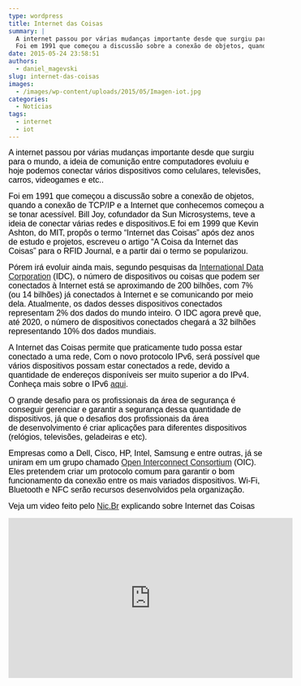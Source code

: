 ```yaml
---
type: wordpress
title: Internet das Coisas
summary: |
  A internet passou por várias mudanças importante desde que surgiu para o mundo, a ideia de comunição entre computadores evoluiu e hoje podemos conectar vários dispositivos como celulares, televisões, carros, videogames e etc..
  Foi em 1991 que começou a discussão sobre a conexão de objetos, quando a conexão de TCP/IP e a Internet que conhecemos começou a se tonar acessível. Bill Joy, cofundador da Sun Microsystems, teve a ideia de conectar várias redes e dispositivos.E foi em 1999 que Kevin Ashton, do MIT, propôs o termo “Internet das Coisas” após dez anos de estudo e projetos, escreveu o artigo “A Coisa da Internet das Coisas” para o RFID Journal, e a partir dai o termo se popularizou.
date: 2015-05-24 23:58:51
authors:
  - daniel_magevski
slug: internet-das-coisas
images:
  - /images/wp-content/uploads/2015/05/Imagen-iot.jpg
categories:
  - Notícias
tags:
  - internet
  - iot
---
```


<span style="color: #000000;"><span style="font-family: Arial, sans-serif;"><span style="font-size: medium;">A internet passou por várias mudanças importante desde que surgiu para o mundo, a ideia de comunição entre computadores evoluiu e hoje podemos conectar vários dispositivos como celulares, televisões, carros, videogames e etc..</span></span></span>

<span style="color: #000000;"><span style="font-family: Arial, sans-serif;"><span style="font-size: medium;">Foi em 1991 que começou a discussão sobre a conexão de objetos, quando a conexão de TCP/IP e a Internet que conhecemos começou a se tonar acessível. Bill Joy, cofundador da Sun Microsystems, teve a ideia de conectar várias redes e dispositivos.E foi em 1999 que Kevin Ashton, do MIT, propôs o termo “Internet das Coisas” após dez anos de estudo e projetos, escreveu o artigo “A Coisa da Internet das Coisas” para o RFID Journal, e a partir dai o termo se popularizou.</span></span></span>

<span style="color: #000000;"><span style="font-family: Arial, sans-serif;"><span style="font-size: medium;">Pórem irá evoluir ainda mais, segundo pesquisas da </span></span></span><span style="color: #000000;"><span style="font-family: Arial, sans-serif;"><span style="font-size: medium;"><span lang="en-US"><a href="http://www.idc.com/" target="_blank">International Data Corporation</a> </span></span></span></span><span style="color: #000000;"><span style="font-family: Arial, sans-serif;"><span style="font-size: medium;">(IDC), o número de dispositivos ou coisas que podem ser conectados à Internet está se aproximando de 200 bilhões, com 7% (ou 14 bilhões) já conectados à Internet e se comunicando por meio dela. Atualmente, os dados desses dispositivos conectados representam 2% dos dados do mundo inteiro. O IDC agora prevê que, até 2020, o número de dispositivos conectados chegará a 32 bilhões representando 10% dos dados mundiais.</span></span></span>

<span style="color: #000000;"><span style="font-family: Arial, sans-serif;"><span style="font-size: medium;">A Internet das Coisas permite que praticamente tudo possa estar conectado a uma rede, Com o novo protocolo IPv6, será possível que vários dispositivos possam estar conectados a rede, devido a quantidade de endereços disponíveis ser muito superior a do IPv4.</span></span></span> <span style="color: #000000;"><span style="font-family: Arial, sans-serif;"><span style="font-size: medium;">Conheça mais sobre o IPv6 <a href="http://ipv6.br/" target="_blank">aqui</a>.</span></span></span>

<span style="color: #000000;"><span style="font-family: Arial, sans-serif;"><span style="font-size: medium;">O grande desafio para os profissionais da área de segurança é conseguir gerenciar e garantir a segurança dessa quantidade de dispositivos, já que o desafios dos profissionais da área de desenvolvimento é criar aplicações para diferentes dispositivos (relógios, televisões, geladeiras e etc).</span></span></span>

<span style="color: #000000;"><span style="font-family: Arial, sans-serif;"><span style="font-size: medium;">Empresas como a Dell, Cisco, HP, </span></span></span><span style="color: #000000;"><span style="font-family: Arial, sans-serif;"><span style="font-size: medium;">I</span></span></span><span style="color: #000000;"><span style="font-family: Arial, sans-serif;"><span style="font-size: medium;">ntel, Samsung e entre outras, </span></span></span><span style="color: #000000;"><span style="font-family: Arial, sans-serif;"><span style="font-size: medium;">j</span></span></span><span style="color: #000000;"><span style="font-family: Arial, sans-serif;"><span style="font-size: medium;">á se uniram em um grupo chamado <a href="http://openinterconnect.org/" target="_blank">Open Interconnect Consortium</a> (OIC). Eles pretendem criar um protocolo comum para garantir o bom funcionamento da conexão entre os mais variados dispositivos. Wi-Fi, Bluetooth e NFC serão recursos desenvolvidos pela organização.</span></span></span>

<span style="color: #000000;"><span style="font-family: Arial, sans-serif;"><span style="font-size: medium;">Veja um video feito pelo <a href="http://www.nic.br/" target="_blank">Nic.Br</a> explicando sobre Internet das Coisas</span></span></span>

<iframe width="560" height="315" src="https://www.youtube.com/watch?v=jlkvzcG1UMk" frameborder="0" allowfullscreen></iframe>
